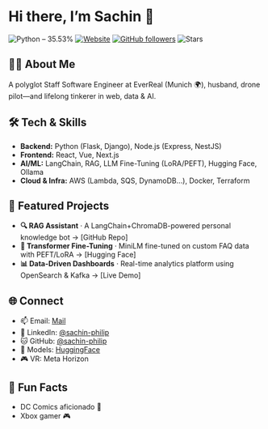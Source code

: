 <!-- <img align="right" src="https://github.com/labtocat/labtocat/blob/master/bats.png" alt="Illustration of me everyday" width=180px height=400px /> -->

# Hi there, I’m Sachin 👋

![Python – 35.53%](https://img.shields.io/badge/Python-35.53%25-3776AB?logo=python&logoColor=white)
[![Website](https://img.shields.io/website?url=https%3A%2F%2Fsachinphilip.com)](https://sachinphilip.com)
[![GitHub followers](https://img.shields.io/github/followers/sachin-philip?style=social)](https://github.com/sachin-philip) 
![Stars](https://img.shields.io/github/stars/sachin-philip?style=social)


## 👨‍💻 About Me
A polyglot Staff Software Engineer at EverReal (Munich 🌍), husband, drone pilot—and lifelong tinkerer in web, data & AI.

## 🛠️ Tech & Skills
- **Backend:** Python (Flask, Django), Node.js (Express, NestJS)  
- **Frontend:** React, Vue, Next.js  
- **AI/ML:** LangChain, RAG, LLM Fine-Tuning (LoRA/PEFT), Hugging Face, Ollama  
- **Cloud & Infra:** AWS (Lambda, SQS, DynamoDB…), Docker, Terraform  

## 🚀 Featured Projects
- **🔍 RAG Assistant** · A LangChain+ChromaDB-powered personal knowledge bot → [GitHub Repo]  
- **🤖 Transformer Fine-Tuning** · MiniLM fine-tuned on custom FAQ data with PEFT/LoRA → [Hugging Face]  
- **📊 Data-Driven Dashboards** · Real-time analytics platform using OpenSearch & Kafka → [Live Demo]  

## 🌐 Connect
- 📫 Email: [Mail](mailto:me@sachinphilip.com)  
- 🔗 LinkedIn: [@sachin-philip](https://linkedin.com/in/sachin-philip)  
- 🐱 GitHub: [@sachin-philip](https://github.com/sachin-philip)  
- 🤖 Models: [HuggingFace](https://huggingface.co/sachin-philip)  
- 🎮 VR: Meta Horizon  

## 🎲 Fun Facts
- DC Comics aficionado 🦸  
- Xbox gamer 🎮  
